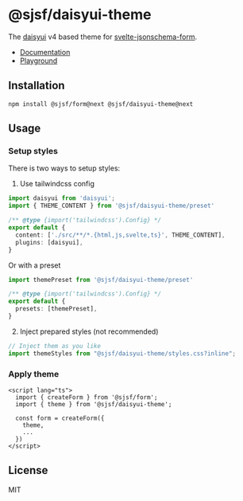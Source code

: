 # @sjsf/daisyui-theme

The [daisyui](https://github.com/saadeghi/daisyui) v4 based theme for [svelte-jsonschema-form](https://github.com/x0k/svelte-jsonschema-form).

- [Documentation](https://x0k.github.io/svelte-jsonschema-form/v2/themes/daisyui/)
- [Playground](https://x0k.github.io/svelte-jsonschema-form/playground2/)

## Installation

```shell
npm install @sjsf/form@next @sjsf/daisyui-theme@next
```

## Usage

### Setup styles

There is two ways to setup styles:

1. Use tailwindcss config

```typescript
import daisyui from 'daisyui';
import { THEME_CONTENT } from '@sjsf/daisyui-theme/preset'

/** @type {import('tailwindcss').Config} */
export default {
  content: ['./src/**/*.{html,js,svelte,ts}', THEME_CONTENT],
  plugins: [daisyui],
}
```

Or with a preset

```typescript
import themePreset from '@sjsf/daisyui-theme/preset'

/** @type {import('tailwindcss').Config} */
export default {
  presets: [themePreset],
}
```

2. Inject prepared styles (not recommended)

```typescript
// Inject them as you like
import themeStyles from "@sjsf/daisyui-theme/styles.css?inline";
```

### Apply theme

```svelte
<script lang="ts">
  import { createForm } from '@sjsf/form';
  import { theme } from '@sjsf/daisyui-theme';

  const form = createForm({
    theme,
    ...
  })
</script>
```

## License

MIT
